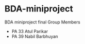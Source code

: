 # BDA-miniproject
BDA miniproject final
Group Members 
* PA 33 Atul Parikar
* PA 39 Nabil Barbhuyan
